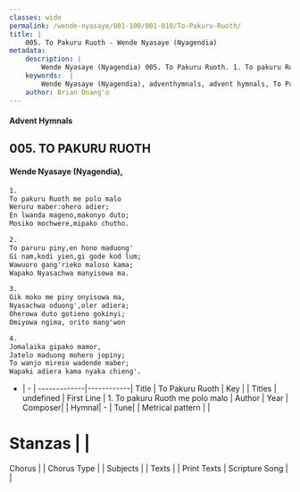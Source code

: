 ```yaml
---
classes: wide
permalink: /wende-nyasaye/001-100/001-010/To-Pakuru-Ruoth/
title: |
    005. To Pakuru Ruoth - Wende Nyasaye (Nyagendia)
metadata:
    description: |
        Wende Nyasaye (Nyagendia) 005. To Pakuru Ruoth. 1. To pakuru Ruoth me polo malo Weruru maber:ohero adier; En lwanda mageno,makonyo duto; Mosiko mochwere,mipako chutho.  2. To paruru piny,en hono maduong' Gi nam,kodi yien,gi gode kod lum; Wawuoro gang'rieko maloso kama; Wapako Nyasachwa manyisowa ma.  3. Gik moko me piny onyisowa ma, Nyasachwa oduong',oler adiera; Oherowa duto gotieno gokinyi; Omiyowa ngima, orito mang'won  4. Jomalaika gipako mamor, Jatelo maduong mohero jopiny; To wanjo mireso wadende maber; Wapaki adiera kama nyaka chieng'.  
    keywords:  |
        Wende Nyasaye (Nyagendia), adventhymnals, advent hymnals, To Pakuru Ruoth, 1. To pakuru Ruoth me polo malo. 
    author: Brian Onang'o
---
```


#### Advent Hymnals
## 005. TO PAKURU RUOTH
####  Wende Nyasaye (Nyagendia),

```txt
1.
To pakuru Ruoth me polo malo
Weruru maber:ohero adier;
En lwanda mageno,makonyo duto;
Mosiko mochwere,mipako chutho.

2.
To paruru piny,en hono maduong'
Gi nam,kodi yien,gi gode kod lum;
Wawuoro gang'rieko maloso kama;
Wapako Nyasachwa manyisowa ma.

3.
Gik moko me piny onyisowa ma,
Nyasachwa oduong',oler adiera;
Oherowa duto gotieno gokinyi;
Omiyowa ngima, orito mang'won

4.
Jomalaika gipako mamor,
Jatelo maduong mohero jopiny;
To wanjo mireso wadende maber;
Wapaki adiera kama nyaka chieng'.


```

- |   -  |
-------------|------------|
Title | To Pakuru Ruoth |
Key |  |
Titles | undefined |
First Line | 1. To pakuru Ruoth me polo malo |
Author | 
Year | 
Composer| |
Hymnal|  - |
Tune|  |
Metrical pattern | |
# Stanzas |  |
Chorus |  |
Chorus Type |  |
Subjects | |
Texts |  |
Print Texts | 
Scripture Song |  |
    
